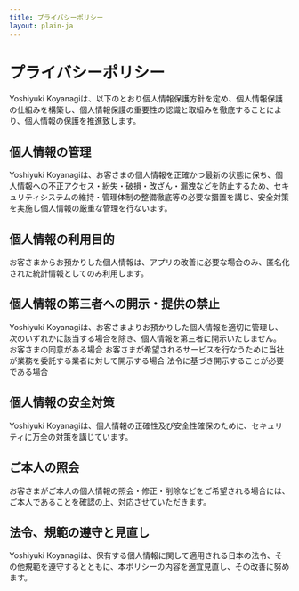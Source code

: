 ```yaml
---
title: プライバシーポリシー
layout: plain-ja
---
```

# プライバシーポリシー

Yoshiyuki Koyanagiは、以下のとおり個人情報保護方針を定め、個人情報保護の仕組みを構築し、個人情報保護の重要性の認識と取組みを徹底することにより、個人情報の保護を推進致します。

## 個人情報の管理

Yoshiyuki Koyanagiは、お客さまの個人情報を正確かつ最新の状態に保ち、個人情報への不正アクセス・紛失・破損・改ざん・漏洩などを防止するため、セキュリティシステムの維持・管理体制の整備徹底等の必要な措置を講じ、安全対策を実施し個人情報の厳重な管理を行ないます。

## 個人情報の利用目的

お客さまからお預かりした個人情報は、アプリの改善に必要な場合のみ、匿名化された統計情報としてのみ利用します。

## 個人情報の第三者への開示・提供の禁止

Yoshiyuki Koyanagiは、お客さまよりお預かりした個人情報を適切に管理し、次のいずれかに該当する場合を除き、個人情報を第三者に開示いたしません。 お客さまの同意がある場合 お客さまが希望されるサービスを行なうために当社が業務を委託する業者に対して開示する場合 法令に基づき開示することが必要である場合

## 個人情報の安全対策

Yoshiyuki Koyanagiは、個人情報の正確性及び安全性確保のために、セキュリティに万全の対策を講じています。

## ご本人の照会

お客さまがご本人の個人情報の照会・修正・削除などをご希望される場合には、ご本人であることを確認の上、対応させていただきます。

## 法令、規範の遵守と見直し

Yoshiyuki Koyanagiは、保有する個人情報に関して適用される日本の法令、その他規範を遵守するとともに、本ポリシーの内容を適宜見直し、その改善に努めます。

